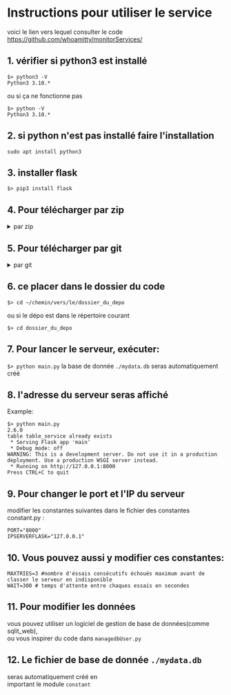 # Instructions pour utiliser le service


voici le lien vers lequel consulter le code
https://github.com/whoamitty/monitorServices/



## 1. vérifier si python3 est installé
```
$> python3 -V
Python3 3.10.*
```
ou si ça ne fonctionne pas

```
$> python -V
Python3 3.10.*
```

## 2. si python n'est pas installé faire l'installation
```
sudo apt install python3
```

## 3. installer flask  
`$> pip3 install flask`


## 4. Pour télécharger par zip

<details> <summary> par zip </summary>
En ayant un accès(que je peut donner) au dépo
le fichier est téléchargeable par ce lien depuis un navigateur
```
https://github.com/whoamitty/monitorServices/archive/refs/heads/main.zip
```

Si depo est mis en public,  
la command wget pouras être lancé pour télécharger le zip depuis un terminal

```
cd ~/chemin/vers/la/ou/on/veut/mettre/le/dossier

wget https://github.com/whoamitty/monitorServices/archive/refs/heads/main.zip

unzip monitorServices-main.zip -d dossier_de_destination

rm monitorServices-main.zip #pour supprimer le zip
```
</details>



## 5. Pour télécharger par git
<details> <summary> par git </summary>
Si le compte github auquel est lié git as accès au depo  
ses commandes permettent de télécharger le depo en local


### 5.1 installer git (pour vérifier `git --version`)
`$> sudo apt install git`


### 5.2 télécharger le depo

```
git clone --depth=1 git@github.com:whoamitty/monitorServices.git dossier_du_depo
```

`dossier_du_depo` sera créé dans le dossier courant

si `dossier_du_depo` n'existe pas, le dossier `dossier_du_depo` seras créé par git  

si aucun nom de dossier est donnée
le nom du dépo `monitorServices` sera choisi par défault
</details>





## 6. ce placer dans le dossier du code
`$> cd ~/chemin/vers/le/dossier_du_depo`

ou si le dépo est dans le répertoire courant

`$> cd dossier_du_depo`

## 7. Pour lancer le serveur, exécuter:

`$> python main.py`
la base de donnée `./mydata.db` seras automatiquement créé


## 8. l'adresse du serveur seras affiché

Example:
```
$> python main.py
2.6.0
table table_service already exists
 * Serving Flask app 'main'
 * Debug mode: off
WARNING: This is a development server. Do not use it in a production deployment. Use a production WSGI server instead.
 * Running on http://127.0.0.1:8000
Press CTRL+C to quit
```



## 9. Pour changer le port et l'IP du serveur  
modifier les constantes suivantes dans le fichier des constantes constant.py :
```
PORT="8000"
IPSERVERFLASK="127.0.0.1"
```

## 10. Vous pouvez aussi y modifier ces constantes:  
```
MAXTRIES=3 #nombre d'éssais consécutifs échoués maximum avant de classer le serveur en indisponible  
WAIT=300 # temps d'attente entre chaques essais en secondes
```

## 11. Pour modifier les données  
vous pouvez utiliser un logiciel de gestion de base de données(comme sqlit_web),  
ou vous inspirer du code dans `managedbUser.py`


## 12. Le fichier de base de donnée `./mydata.db`  
seras automatiquement créé en  
important le module `constant`

